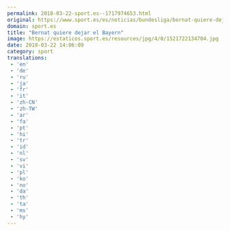 ```yaml
---
permalink: 2018-03-22-sport.es--1717974653.html
original: https://www.sport.es/es/noticias/bundesliga/bernat-quiere-dejar-el-bayern-6708363?utm_source=rss-noticias&utm_medium=feed&utm_campaign=bundesliga
domain: sport.es
title: "Bernat quiere dejar el Bayern"
image: https://estaticos.sport.es/resources/jpg/4/0/1521722134704.jpg
date: 2018-03-22 14:06:09
category: sport
translations: 
 - 'en'
 - 'de'
 - 'ru'
 - 'ja'
 - 'fr'
 - 'it'
 - 'zh-CN'
 - 'zh-TW'
 - 'ar'
 - 'fa'
 - 'pt'
 - 'hi'
 - 'tr'
 - 'id'
 - 'nl'
 - 'sv'
 - 'vi'
 - 'pl'
 - 'ko'
 - 'no'
 - 'da'
 - 'th'
 - 'ta'
 - 'ms'
 - 'hy'
---
```


